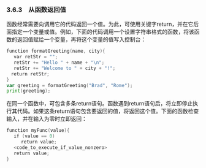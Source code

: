 ### 3.6.3　从函数返回值

函数经常需要向调用它的代码返回一个值。为此，可使用关键字return，并在它后面指定一个变量或值。例如，下面的代码调用一个设置字符串格式的函数，将该函数的返回值赋给一个变量，再将这个变量的值写入控制台：

```go
function formatGreeting(name, city){
 　var retStr = "";
 　retStr += "Hello " + name + "\n";
 　retStr += "Welcome to " + city + "!";
　return retStr;
}
var greeting = formatGreeting("Brad", "Rome");
print(greeting);
```

在同一个函数中，可包含多条return语句。函数遇到return语句后，将立即停止执行其代码。如果这条return语句包含要返回的值，将返回这个值。下面的函数检查输入，并在输入为零时立即返回：

```go
function myFunc(value){
 　if (value == 0)
 　 　return value;
 　<code_to_execute_if_value_nonzero>
 　return value;
}
```


